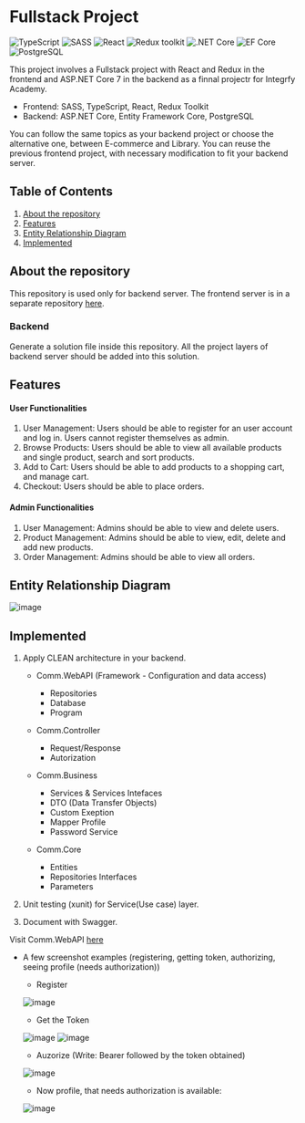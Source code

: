 # Fullstack Project

![TypeScript](https://img.shields.io/badge/TypeScript-v.4-green)
![SASS](https://img.shields.io/badge/SASS-v.4-hotpink)
![React](https://img.shields.io/badge/React-v.18-blue)
![Redux toolkit](https://img.shields.io/badge/Redux-v.1.9-brown)
![.NET Core](https://img.shields.io/badge/.NET%20Core-v.7-purple)
![EF Core](https://img.shields.io/badge/EF%20Core-v.7-cyan)
![PostgreSQL](https://img.shields.io/badge/PostgreSQL-v.14-drakblue)

This project involves a Fullstack project with React and Redux in the frontend and ASP.NET Core 7 in the backend as a finnal projectr for Integrfy Academy.

- Frontend: SASS, TypeScript, React, Redux Toolkit
- Backend: ASP.NET Core, Entity Framework Core, PostgreSQL

You can follow the same topics as your backend project or choose the alternative one, between E-commerce and Library. You can reuse the previous frontend project, with necessary modification to fit your backend server.

## Table of Contents

1. [About the repository](#about-the-repositpry)
2. [Features](#features)
3. [Entity Relationship Diagram](#entity-relationship-diagram)
4. [Implemented](#implemented)

## About the repository

This repository is used only for backend server. The frontend server is in a separate repository [here](https://github.com/ericpastor/practice-frontend-e-commerce).

### Backend

Generate a solution file inside this repository. All the project layers of backend server should be added into this solution.

## Features

#### User Functionalities

1. User Management: Users should be able to register for an user account and log in. Users cannot register themselves as admin.
2. Browse Products: Users should be able to view all available products and single product, search and sort products.
3. Add to Cart: Users should be able to add products to a shopping cart, and manage cart.
4. Checkout: Users should be able to place orders.

#### Admin Functionalities

1. User Management: Admins should be able to view and delete users.
2. Product Management: Admins should be able to view, edit, delete and add new products.
3. Order Management: Admins should be able to view all orders.

## Entity Relationship Diagram

![image](https://github.com/ericpastor/practice-frontend-e-commerce/assets/110885492/dfb9d1aa-3efb-43eb-bf4b-bb17f8d4ae3f)

## Implemented

1. Apply CLEAN architecture in your backend.

   - Comm.WebAPI (Framework - Configuration and data access)

     - Repositories
     - Database
     - Program

   - Comm.Controller

     - Request/Response
     - Autorization

   - Comm.Business

     - Services & Services Intefaces
     - DTO (Data Transfer Objects)
     - Custom Exeption
     - Mapper Profile
     - Password Service

   - Comm.Core

     - Entities
     - Repositories Interfaces
     - Parameters

2. Unit testing (xunit) for Service(Use case) layer.

3. Document with Swagger.

Visit Comm.WebAPI [here](https://comm2024.azurewebsites.net/index.html)

- A few screenshot examples (registering, getting token, authorizing, seeing profile (needs authorization))

  - Register

  ![image](https://github.com/ericpastor/practice-frontend-e-commerce/assets/110885492/dc0c8823-ad33-49be-a33d-8c17ddbef244)

  - Get the Token

  ![image](https://github.com/ericpastor/practice-frontend-e-commerce/assets/110885492/b1a7f05e-71cc-4b5f-8fa7-b9fbf65c98cc)
  ![image](https://github.com/ericpastor/practice-frontend-e-commerce/assets/110885492/a4867a13-f76a-4065-bfd6-fb1733b54e2f)

  - Auzorize (Write: Bearer followed by the token obtained)

  ![image](https://github.com/ericpastor/practice-frontend-e-commerce/assets/110885492/510d22a6-be91-400d-b744-7162e25fd6d0)

  - Now profile, that needs authorization is available:

  ![image](https://github.com/ericpastor/practice-frontend-e-commerce/assets/110885492/e0901226-fe8c-4df5-9d73-cb916521d7dd)
